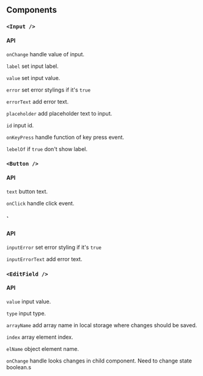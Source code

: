 ## Components

### `<Input />`

#### API
`onChange` handle value of input.

`label` set input label.

`value` set input value.

`error` set error stylings if it's `true`

`errorText` add error text.

`placeholder` add placeholder text to input.

`id` input id.

`onKeyPress` handle function of key press event.

`lebelOf` if `true` don't show label.

### `<Button />`

#### API
`text` button text.

`onClick` handle click event.

### `<AutocompletePlaceSearch />

#### API
`inputError` set error styling if it's `true`

`inputErrorText` add error text.

### `<EditField />`

#### API
`value` input value.

`type` input type.

`arrayName` add array name in local storage where changes should be saved.

`index` array element index.

`elName` object element name.

`onChange` handle looks changes in child component. Need to change state boolean.s